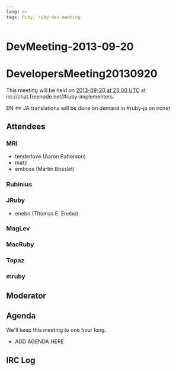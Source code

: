 ```yaml
---
lang: en
tags: Ruby, ruby-dev-meeting
---
```


# DevMeeting-2013-09-20

# DevelopersMeeting20130920

This meeting will be held on [2013-09-20 at 23:00 UTC](http://everytimezone.com/#2013-9-20,660,6bj) at irc://chat.freenode.net/#ruby-implementers.

EN &lt;=&gt; JA translations will be done on demand in #ruby-ja on ircnet

## Attendees

### MRI

* tenderlove (Aaron Patterson)
* matz
* emboss (Martin Bosslet)

### Rubinius

### JRuby

* enebo (Thomas E. Enebo)

### MagLev

### MacRuby

### Topaz

### mruby

## Moderator

## Agenda

We'll keep this meeting to one hour long.

* ADD AGENDA HERE

## IRC Log
